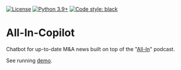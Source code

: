 [![License](https://img.shields.io/badge/License-Apache_2.0-green.svg)](https://github.com/daniel-furman/Polyglot-or-Not/blob/main/LICENSE) 
[![Python 3.9+](https://img.shields.io/badge/python-3.9+-blue.svg)](https://www.python.org/downloads/release/python-390/) 
[![Code style: black](https://img.shields.io/badge/code%20style-black-000000.svg)](https://github.com/psf/black) 

# All-In-Copilot
Chatbot for up-to-date M&amp;A news built on top of the "[All-In](https://www.youtube.com/@allin/podcasts)" podcast. <br>

See running [demo](https://huggingface.co/spaces/dfurman/chat-all-in). 
